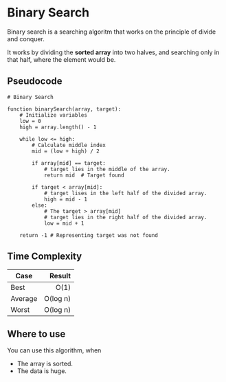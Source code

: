 # Binary Search
Binary search is a searching algoritm that works on the principle of divide and conquer.

It works by dividing the **sorted array** into two halves, and searching only in that half, where the element would be.

## Pseudocode
```plaintext
# Binary Search

function binarySearch(array, target):
    # Initialize variables
    low = 0
    high = array.length() - 1
    
    while low <= high:
        # Calculate middle index
        mid = (low + high) / 2

        if array[mid] == target:
            # target lies in the middle of the array.
            return mid  # Target found
        
        if target < array[mid]:
            # target lises in the left half of the divided array.
            high = mid - 1
        else:
            # The target > array[mid]
            # target lies in the right half of the divided array.
            low = mid + 1
    
    return -1 # Representing target was not found
```
## Time Complexity
| Case    | Result   |
|---------|---------:|
| Best    | O(1)     |
| Average | O(log n) |
| Worst   | O(log n) |

## Where to use
You can use this algorithm, when
- The array is sorted.  
- The data is huge.
